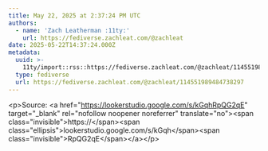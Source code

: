 ```yaml
---
title: May 22, 2025 at 2:37:24 PM UTC
authors:
  - name: 'Zach Leatherman :11ty:'
    url: https://fediverse.zachleat.com/@zachleat
date: 2025-05-22T14:37:24.000Z
metadata:
  uuid: >-
    11ty/import::rss::https://fediverse.zachleat.com/@zachleat/114551989484738297
  type: fediverse
  url: https://fediverse.zachleat.com/@zachleat/114551989484738297
---
```

\<p>Source: \<a href="https://lookerstudio.google.com/s/kGqhRpQG2qE" target="\_blank" rel="nofollow noopener noreferrer" translate="no">\<span class="invisible">https://\</span>\<span class="ellipsis">lookerstudio.google.com/s/kGqh\</span>\<span class="invisible">RpQG2qE\</span>\</a>\</p>